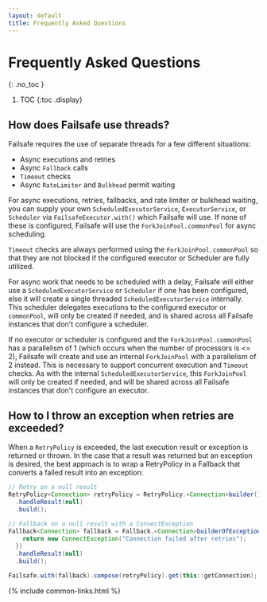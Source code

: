 ```yaml
---
layout: default
title: Frequently Asked Questions
---
```


# Frequently Asked Questions
{: .no_toc }

1. TOC
{:toc .display}

## How does Failsafe use threads?

Failsafe requires the use of separate threads for a few different situations:

- Async executions and retries
- Async `Fallback` calls
- `Timeout` checks
- Async `RateLimiter` and `Bulkhead` permit waiting

For async executions, retries, fallbacks, and rate limiter or bulkhead waiting, you can supply your own `ScheduledExecutorService`, `ExecutorService`, or `Scheduler` via `FailsafeExecutor.with()` which Failsafe will use. If none of these is configured, Failsafe will use the `ForkJoinPool.commonPool` for async scheduling. 

`Timeout` checks are always performed using the `ForkJoinPool.commonPool` so that they are not blocked if the configured executor or Scheduler are fully utilized.

For async work that needs to be scheduled with a delay, Failsafe will either use a `ScheduledExecutorService` or `Scheduler` if one has been configured, else it will create a single threaded `ScheduledExecutorService` internally. This scheduler delegates executions to the configured executor or `commonPool`, will only be created if needed, and is shared across all Failsafe instances that don't configure a scheduler.

If no executor or scheduler is configured and the `ForkJoinPool.commonPool` has a parallelism of 1 (which occurs when the number of processors is <= 2), Failsafe will create and use an internal `ForkJoinPool` with a parallelism of 2 instead. This is necessary to support concurrent execution and `Timeout` checks. As with the internal `ScheduledExecutorService`, this  `ForkJoinPool` will only be created if needed, and will be shared across all Failsafe instances that don't configure an executor.

## How to I throw an exception when retries are exceeded?

When a `RetryPolicy` is exceeded, the last execution result or exception is returned or thrown. In the case that a result was returned but an exception is desired, the best approach is to wrap a RetryPolicy in a Fallback that converts a failed result into an exception:

```java
// Retry on a null result
RetryPolicy<Connection> retryPolicy = RetryPolicy.<Connection>builder()
  .handleResult(null)
  .build();
  
// Fallback on a null result with a ConnectException
Fallback<Connection> fallback = Fallback.<Connection>builderOfException(e -> {
    return new ConnectException("Connection failed after retries");
  })
  .handleResult(null)
  .build();

Failsafe.with(fallback).compose(retryPolicy).get(this::getConnection);
```

{% include common-links.html %}